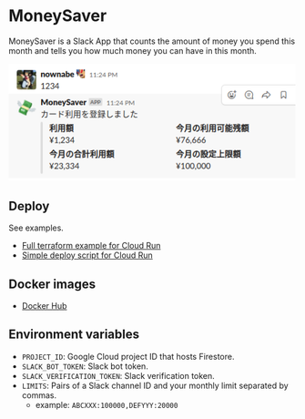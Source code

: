 MoneySaver
==========

MoneySaver is a Slack App that counts the amount of money you spend this month and tells you how much money you can have in this month.

![sample](./sample.png)

## Deploy

See examples.

* [Full terraform example for Cloud Run](https://github.com/nownabe/moneysaver/tree/main/examples/terraform)
* [Simple deploy script for Cloud Run](https://github.com/nownabe/moneysaver/blob/main/deploy.sh)

## Docker images

* [Docker Hub](https://hub.docker.com/repository/docker/nownabe/moneysaver)

## Environment variables

* `PROJECT_ID`: Google Cloud project ID that hosts Firestore.
* `SLACK_BOT_TOKEN`: Slack bot token.
* `SLACK_VERIFICATION_TOKEN`: Slack verification token.
* `LIMITS`: Pairs of a Slack channel ID and your monthly limit separated by commas.
  * example: `ABCXXX:100000,DEFYYY:20000`
